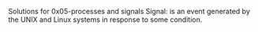 Solutions for 0x05-processes and signals
Signal: is an event generated by the UNIX and Linux systems in response to some condition.
